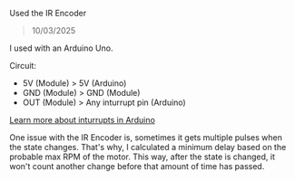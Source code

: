Used the IR Encoder

> 10/03/2025

I used with an Arduino Uno.

Circuit:
- 5V (Module) > 5V (Arduino)
- GND (Module) > GND (Module)
- OUT (Module) > Any inturrupt pin (Arduino)

[Learn more about inturrupts in Arduino](https://www.arduino.cc/reference/cs/language/functions/external-interrupts/attachinterrupt/)

One issue with the IR Encoder is, sometimes it gets multiple pulses when the state changes. That's why, I calculated a minimum delay based on the probable max RPM of the motor. This way, after the state is changed, it won't count another change before that amount of time has passed.
